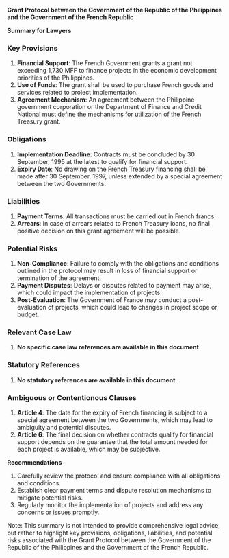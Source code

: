 **Grant Protocol between the Government of the Republic of the Philippines and the Government of the French Republic**

**Summary for Lawyers**

### Key Provisions

1. **Financial Support**: The French Government grants a grant not exceeding 1,730 MFF to finance projects in the economic development priorities of the Philippines.
2. **Use of Funds**: The grant shall be used to purchase French goods and services related to project implementation.
3. **Agreement Mechanism**: An agreement between the Philippine government corporation or the Department of Finance and Credit National must define the mechanisms for utilization of the French Treasury grant.

### Obligations

1. **Implementation Deadline**: Contracts must be concluded by 30 September, 1995 at the latest to qualify for financial support.
2. **Expiry Date**: No drawing on the French Treasury financing shall be made after 30 September, 1997, unless extended by a special agreement between the two Governments.

### Liabilities

1. **Payment Terms**: All transactions must be carried out in French francs.
2. **Arrears**: In case of arrears related to French Treasury loans, no final positive decision on this grant agreement will be possible.

### Potential Risks

1. **Non-Compliance**: Failure to comply with the obligations and conditions outlined in the protocol may result in loss of financial support or termination of the agreement.
2. **Payment Disputes**: Delays or disputes related to payment may arise, which could impact the implementation of projects.
3. **Post-Evaluation**: The Government of France may conduct a post-evaluation of projects, which could lead to changes in project scope or budget.

### Relevant Case Law

1. **No specific case law references are available in this document**.

### Statutory References

1. **No statutory references are available in this document**.

### Ambiguous or Contentionous Clauses

1. **Article 4**: The date for the expiry of French financing is subject to a special agreement between the two Governments, which may lead to ambiguity and potential disputes.
2. **Article 6**: The final decision on whether contracts qualify for financial support depends on the guarantee that the total amount needed for each project is available, which may be subjective.

**Recommendations**

1. Carefully review the protocol and ensure compliance with all obligations and conditions.
2. Establish clear payment terms and dispute resolution mechanisms to mitigate potential risks.
3. Regularly monitor the implementation of projects and address any concerns or issues promptly.

Note: This summary is not intended to provide comprehensive legal advice, but rather to highlight key provisions, obligations, liabilities, and potential risks associated with the Grant Protocol between the Government of the Republic of the Philippines and the Government of the French Republic.